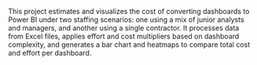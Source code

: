 This project estimates and visualizes the cost of converting dashboards to Power BI under two staffing scenarios: one using a mix of junior analysts and managers, and another using a single contractor. It processes data from Excel files, applies effort and cost multipliers based on dashboard complexity, and generates a bar chart and heatmaps to compare total cost and effort per dashboard.
